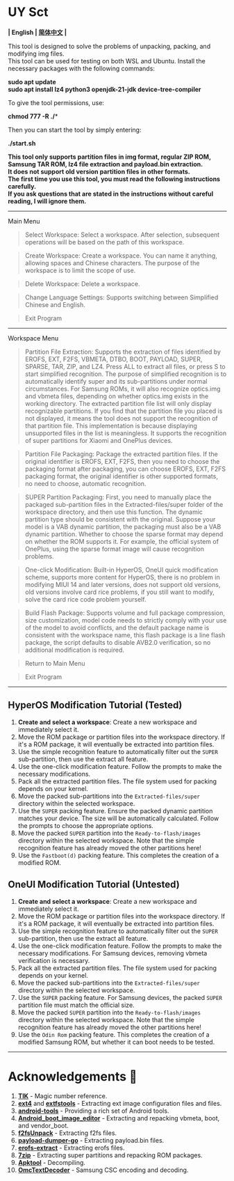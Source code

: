 # UY Sct
**| English | [简体中文](README_CN.md) |**

This tool is designed to solve the problems of unpacking, packing, and modifying img files.\
This tool can be used for testing on both WSL and Ubuntu. Install the necessary packages with the following commands:

**sudo apt update** \
**sudo apt install lz4 python3 openjdk-21-jdk device-tree-compiler**

To give the tool permissions, use:

**chmod 777 -R ./*** 

Then you can start the tool by simply entering:

**./start.sh**

**This tool only supports partition files in img format, regular ZIP ROM, Samsung TAR ROM, lz4 file extraction and payload.bin extraction.\
It does not support old version partition files in other formats.\
The first time you use this tool, you must read the following instructions carefully.\
If you ask questions that are stated in the instructions without careful reading, I will ignore them.**

----

Main Menu

> Select Workspace: Select a workspace. After selection, subsequent operations will be based on the path of this workspace.

> Create Workspace: Create a workspace. You can name it anything, allowing spaces and Chinese characters. The purpose of the workspace is to limit the scope of use.

> Delete Workspace: Delete a workspace.

> Change Language Settings: Supports switching between Simplified Chinese and English.

> Exit Program

----

Workspace Menu

> Partition File Extraction: Supports the extraction of files identified by EROFS, EXT, F2FS, VBMETA, DTBO, BOOT, PAYLOAD, SUPER, SPARSE, TAR, ZIP, and LZ4. Press ALL to extract all files, or press S to start simplified recognition. The purpose of simplified recognition is to automatically identify super and its sub-partitions under normal circumstances. For Samsung ROMs, it will also recognize optics.img and vbmeta files, depending on whether optics.img exists in the working directory. The extracted partition file list will only display recognizable partitions. If you find that the partition file you placed is not displayed, it means the tool does not support the recognition of that partition file. This implementation is because displaying unsupported files in the list is meaningless. It supports the recognition of super partitions for Xiaomi and OnePlus devices.

> Partition File Packaging: Package the extracted partition files. If the original identifier is EROFS, EXT, F2FS, then you need to choose the packaging format after packaging, you can choose EROFS, EXT, F2FS packaging format, the original identifier is other supported formats, no need to choose, automatic recognition.

> SUPER Partition Packaging: First, you need to manually place the packaged sub-partition files in the Extracted-files/super folder of the workspace directory, and then use this function. The dynamic partition type should be consistent with the original. Suppose your model is a VAB dynamic partition, the packaging must also be a VAB dynamic partition. Whether to choose the sparse format may depend on whether the ROM supports it. For example, the official system of OnePlus, using the sparse format image will cause recognition problems.

> One-click Modification: Built-in HyperOS, OneUI quick modification scheme, supports more content for HyperOS, there is no problem in modifying MIUI 14 and later versions, does not support old versions, old versions involve card rice problems, if you still want to modify, solve the card rice code problem yourself.

> Build Flash Package: Supports volume and full package compression, size customization, model code needs to strictly comply with your use of the model to avoid conflicts, and the default package name is consistent with the workspace name, this flash package is a line flash package, the script defaults to disable AVB2.0 verification, so no additional modification is required.

> Return to Main Menu

> Exit Program

----

## HyperOS Modification Tutorial (Tested)
1. **Create and select a workspace**: Create a new workspace and immediately select it.
2. Move the ROM package or partition files into the workspace directory. If it's a ROM package, it will eventually be extracted into partition files.
3. Use the simple recognition feature to automatically filter out the `SUPER` sub-partition, then use the extract all feature.
4. Use the one-click modification feature. Follow the prompts to make the necessary modifications.
5. Pack all the extracted partition files. The file system used for packing depends on your kernel.
6. Move the packed sub-partitions into the `Extracted-files/super` directory within the selected workspace.
7. Use the `SUPER` packing feature. Ensure the packed dynamic partition matches your device. The size will be automatically calculated. Follow the prompts to choose the appropriate options.
8. Move the packed `SUPER` partition into the `Ready-to-flash/images` directory within the selected workspace. Note that the simple recognition feature has already moved the other partitions here!
9. Use the `Fastboot(d)` packing feature. This completes the creation of a modified ROM.

## OneUI Modification Tutorial (Untested)
1. **Create and select a workspace**: Create a new workspace and immediately select it.
2. Move the ROM package or partition files into the workspace directory. If it's a ROM package, it will eventually be extracted into partition files.
3. Use the simple recognition feature to automatically filter out the `SUPER` sub-partition, then use the extract all feature.
4. Use the one-click modification feature. Follow the prompts to make the necessary modifications. For Samsung devices, removing vbmeta verification is necessary.
5. Pack all the extracted partition files. The file system used for packing depends on your kernel.
6. Move the packed sub-partitions into the `Extracted-files/super` directory within the selected workspace.
7. Use the `SUPER` packing feature. For Samsung devices, the packed `SUPER` partition file must match the official size.
8. Move the packed `SUPER` partition into the `Ready-to-flash/images` directory within the selected workspace. Note that the simple recognition feature has already moved the other partitions here!
9. Use the `Odin Rom` packing feature. This completes the creation of a modified Samsung ROM, but whether it can boot needs to be tested.

----

# Acknowledgements 🙏

1. [**TIK**](https://github.com/ColdWindScholar/TIK) - Magic number reference.
2. [**ext4**](https://github.com/cubinator/ext4) and [**extfstools**](https://github.com/nlitsme/extfstools) - Extracting ext image configuration files and files.
3. [**android-tools**](https://github.com/nmeum/android-tools) - Providing a rich set of Android tools.
4. [**Android_boot_image_editor**](https://github.com/cfig/Android_boot_image_editor) - Extracting and repacking vbmeta, boot, and vendor_boot.
5. [**f2fsUnpack**](https://github.com/thka2016/f2fsUnpack) - Extracting f2fs files.
6. [**payload-dumper-go**](https://github.com/ssut/payload-dumper-go) - Extracting payload.bin files.
7. [**erofs-extract**](https://github.com/sekaiacg/erofs-extract) - Extracting erofs files.
8. [**7zip**](https://github.com/ip7z/7zip/releases) - Extracting super partitions and repacking ROM packages.
9. [**Apktool**](https://github.com/iBotPeaches/Apktool) - Decompiling.
10. [**OmcTextDecoder**](https://github.com/fei-ke/OmcTextDecoder) - Samsung CSC encoding and decoding.

